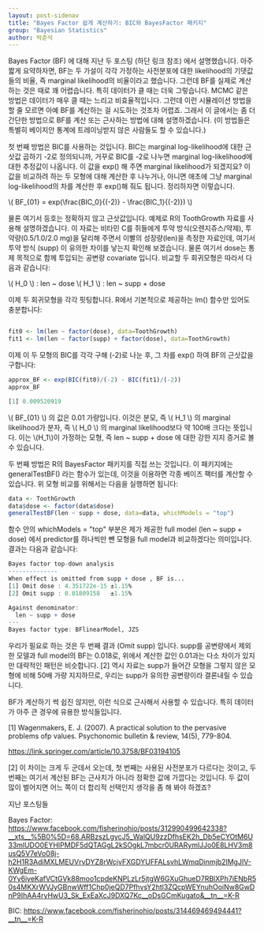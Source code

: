 ```yaml
---
layout: post-sidenav
title: "Bayes Factor 쉽게 계산하기: BIC와 BayesFactor 패키지"
group: "Bayesian Statistics"
author: 박준석
---
```


Bayes Factor (BF) 에 대해 지난 두 포스팅 (하단 링크 참조) 에서 설명했습니다. 아주 짧게 요약하자면, BF는 두 가설이 각각 가정하는 사전분포에 대한 likelihood의 기댓값들의 비율, 즉 marginal likelihood의 비율이라고 했습니다. 그런데 BF를 실제로 계산하는 것은 때로 꽤 어렵습니다. 특히 데이터가 클 때는 더욱 그렇습니다. MCMC 같은 방법은 데이터가 매우 클 때는 느리고 비효율적입니다. 그런데 이런 시뮬레이션 방법을 할 줄 모르면 아예 BF를 계산하는 걸 시도하는 것조차 어렵죠. 그래서 이 글에서는 좀 더 간단한 방법으로 BF를 계산 또는 근사하는 방법에 대해 설명하겠습니다. (이 방법들은 특별히 베이지안 통계에 트레이닝받지 않은 사람들도 할 수 있습니다.)

첫 번째 방법은 BIC를 사용하는 것입니다. BIC는 marginal log-likelihood에 대한 근삿값 곱하기 -2로 정의되니까, 거꾸로 BIC를 -2로 나누면 marginal log-likelihood에 대한 추정값이 나옵니다. 이 값을 exp() 해 주면 marginal likelihood가 되겠지요? 이 값을 비교하려 하는 두 모형에 대해 계산한 후 나누거나, 아니면 애초에 그냥 marginal log-likelihood의 차를 계산한 후 exp()해 줘도 됩니다. 정리하자면 이렇습니다.

\\( BF_{01} = exp(\frac{BIC_0}{(-2)} - \frac{BIC_1}{(-2)}) \\)

물론 여기서 등호는 정확하지 않고 근삿값입니다. 예제로 R의 ToothGrowth 자료를 사용해 설명하겠습니다. 이 자료는 비타민 C를 쥐들에게 투약 방식(오렌지쥬스/약제), 투약량(0.5/1.0/2.0 mg)을 달리해 주면서 이빨의 성장량(len)을 측정한 자료인데, 여기서 투약 방식 (supp) 이 유의한 차이를 낳는지 확인해 보겠습니다. 물론 여기서 dose는 통제 목적으로 함께 투입되는 공변량 covariate 입니다. 비교할 두 회귀모형은 따라서 다음과 같습니다:

\\( H_0 \\) : len ~ dose
\\( H_1 \\) : len ~ supp + dose

이제 두 회귀모형을 각각 핏팅합니다. R에서 기본적으로 제공하는 lm() 함수만 있어도 충분합니다:

```r

fit0 <- lm(len ~ factor(dose), data=ToothGrowth)
fit1 <- lm(len ~ factor(supp) + factor(dose), data=ToothGrowth)

```

이제 이 두 모형의 BIC를 각각 구해 (-2)로 나눈 후, 그 차를 exp() 하여 BF의 근삿값을 구합니다:

```r
approx_BF <- exp(BIC(fit0)/(-2) - BIC(fit1)/(-2))
approx_BF

[1] 0.009520919

```

\\( BF_{01} \\) 의 값은 0.01 가량입니다. 이것은 분모, 즉 \\( H_1 \\) 의 marginal likelihood가 분자, 즉 \\( H_0 \\) 의 marginal likelihood보다 약 100배 크다는 뜻입니다. 이는 \\(H_1\\)이 가정하는 모형, 즉 len ~ supp + dose 에 대한 강한 지지 증거로 볼 수 있습니다.

두 번째 방법은 R의 BayesFactor 패키지를 직접 쓰는 것입니다. 이 패키지에는 generalTestBF() 라는 함수가 있는데, 이것을 이용하면 각종 베이즈 팩터를 계산할 수 있습니다. 위 모형 비교를 위해서는 다음을 실행하면 됩니다:

```r
data <- ToothGrowth
data$dose <- factor(data$dose)
generalTestBF(len ~ supp + dose, data=data, whichModels = "top")
```

함수 안의 whichModels = "top" 부분은 제가 제공한 full model (len ~ supp + dose) 에서 predictor를 하나씩만 뺀 모형을 full model과 비교하겠다는 의미입니다. 결과는 다음과 같습니다:

```r
Bayes factor top-down analysis
--------------
When effect is omitted from supp + dose , BF is...
[1] Omit dose : 4.351722e-15 ±1.15%
[2] Omit supp : 0.01809158   ±1.15%

Against denominator:
  len ~ supp + dose 
---
Bayes factor type: BFlinearModel, JZS
```

우리가 필요로 하는 것은 두 번째 결과 (Omit supp) 입니다. supp를 공변량에서 제외한 모델과 full model의 BF는 0.018로, 위에서 계산한 값인 0.01과는 다소 차이가 있지만 대략적인 패턴은 비슷합니다. [2] 역시 자료는 supp가 들어간 모형을 그렇지 않은 모형에 비해 50배 가량 지지하므로, 우리는 supp가 유의한 공변량이라 결론내릴 수 있습니다.

BF가 계산하기 썩 쉽진 않지만, 이런 식으로 근사해서 사용할 수 있습니다. 특히 데이터가 아주 큰 경우에 유용한 방식들입니다.

[1] Wagenmakers, E. J. (2007). A practical solution to the pervasive problems ofp values. Psychonomic bulletin & review, 14(5), 779-804.

https://link.springer.com/article/10.3758/BF03194105

[2] 이 차이는 크게 두 군데서 오는데, 첫 번째는 사용된 사전분포가 다르다는 것이고, 두 번째는 여기서 계산된 BF는 근사치가 아니라 정확한 값에 가깝다는 것입니다. 두 값이 많이 벌어지면 어느 쪽이 더 합리적 선택인지 생각을 좀 해 봐야 하겠죠?

지난 포스팅들

Bayes Factor: https://www.facebook.com/fisherinohio/posts/312990499642338?__xts__%5B0%5D=68.ARBzszLgycJ5_WalQU9zzDfhsEK2h_Db5eCYOtM6U33mlUDO0EYHIPMDF5dQTAGgL2kSOgkL7mbcr0URARymlJJo0E8LHV3m8usQ5V7eVo08j-h2H1R3AdiMXLMEUVrvDYZ8rWcjvFXGDYUFFALsvhLWmqDinmjb2lMgJIV-KWgEm-0Yy6iyeKafVCtGVk88moo1cpdeKNPLzLr5jtgW6GXuGhueD7RBlXPh7iENbR50s4MKXrWVJyGBnwWff1Chp0jeQD7PfhvsY2htl3ZQcpWEYnuhOoiNw8GwDnP9IhAA4ryHwU3_Sk_ExEaXcJ9DXQ7Kc__oDsGCmKugato&__tn__=K-R

BIC: https://www.facebook.com/fisherinohio/posts/314469469494441?__tn__=K-R
